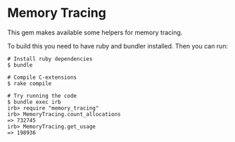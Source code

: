 # Memory Tracing

This gem makes available some helpers for memory tracing.

To build this you need to have ruby and bundler installed.
Then you can run:

```
# Install ruby dependencies
$ bundle

# Compile C-extensions
$ rake compile

# Try running the code
$ bundle exec irb
irb> require "memory_tracing"
irb> MemoryTracing.count_allocations
=> 732745
irb> MemoryTracing.get_usage
=> 198936
```
